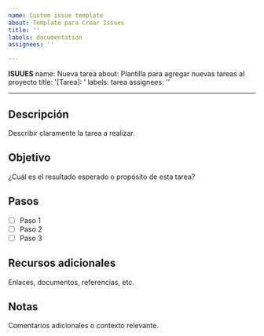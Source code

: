 ```yaml
---
name: Custom issue template
about: Template para Crear Issues
title: ''
labels: documentation
assignees: ''

---
```


**ISUUES**
name: Nueva tarea
about: Plantilla para agregar nuevas tareas al proyecto
title: '[Tarea]: '
labels: tarea
assignees: ''

---

## Descripción
Describir claramente la tarea a realizar.

## Objetivo
¿Cuál es el resultado esperado o propósito de esta tarea?

## Pasos
- [ ] Paso 1
- [ ] Paso 2
- [ ] Paso 3

## Recursos adicionales
Enlaces, documentos, referencias, etc.

## Notas
Comentarios adicionales o contexto relevante.
